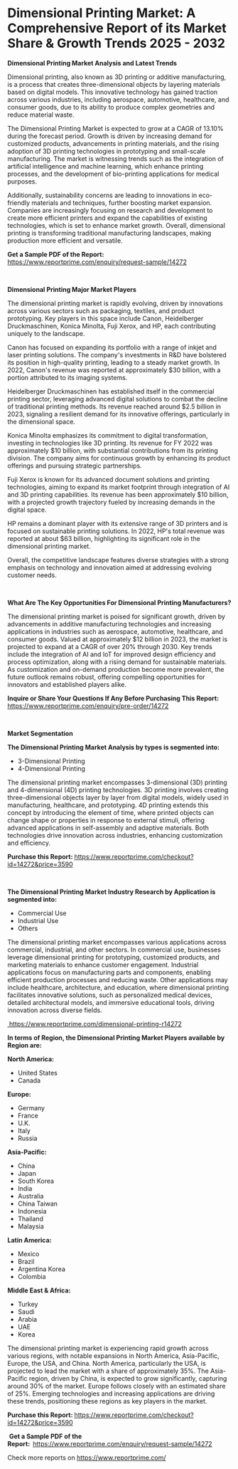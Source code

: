 <p><h1>Dimensional Printing Market: A Comprehensive Report of its Market Share & Growth Trends 2025 - 2032</h1></p><p><strong>Dimensional Printing Market Analysis and Latest Trends</strong></p>
<p><p>Dimensional printing, also known as 3D printing or additive manufacturing, is a process that creates three-dimensional objects by layering materials based on digital models. This innovative technology has gained traction across various industries, including aerospace, automotive, healthcare, and consumer goods, due to its ability to produce complex geometries and reduce material waste.</p><p>The Dimensional Printing Market is expected to grow at a CAGR of 13.10% during the forecast period. Growth is driven by increasing demand for customized products, advancements in printing materials, and the rising adoption of 3D printing technologies in prototyping and small-scale manufacturing. The market is witnessing trends such as the integration of artificial intelligence and machine learning, which enhance printing processes, and the development of bio-printing applications for medical purposes.</p><p>Additionally, sustainability concerns are leading to innovations in eco-friendly materials and techniques, further boosting market expansion. Companies are increasingly focusing on research and development to create more efficient printers and expand the capabilities of existing technologies, which is set to enhance market growth. Overall, dimensional printing is transforming traditional manufacturing landscapes, making production more efficient and versatile.</p></p>
<p><strong>Get a Sample PDF of the Report:&nbsp;</strong> <a href="https://www.reportprime.com/enquiry/request-sample/14272?utm_campaign=3548&utm_medium=2&utm_source=Github&utm_content=ia&utm_term=20032025&utm_id=dimensional-printing">https://www.reportprime.com/enquiry/request-sample/14272</a></p>
<p>&nbsp;</p>
<p><strong>Dimensional Printing Major Market Players</strong></p>
<p><p>The dimensional printing market is rapidly evolving, driven by innovations across various sectors such as packaging, textiles, and product prototyping. Key players in this space include Canon, Heidelberger Druckmaschinen, Konica Minolta, Fuji Xerox, and HP, each contributing uniquely to the landscape.</p><p>Canon has focused on expanding its portfolio with a range of inkjet and laser printing solutions. The company's investments in R&D have bolstered its position in high-quality printing, leading to a steady market growth. In 2022, Canon's revenue was reported at approximately $30 billion, with a portion attributed to its imaging systems.</p><p>Heidelberger Druckmaschinen has established itself in the commercial printing sector, leveraging advanced digital solutions to combat the decline of traditional printing methods. Its revenue reached around $2.5 billion in 2023, signaling a resilient demand for its innovative offerings, particularly in the dimensional space.</p><p>Konica Minolta emphasizes its commitment to digital transformation, investing in technologies like 3D printing. Its revenue for FY 2022 was approximately $10 billion, with substantial contributions from its printing division. The company aims for continuous growth by enhancing its product offerings and pursuing strategic partnerships.</p><p>Fuji Xerox is known for its advanced document solutions and printing technologies, aiming to expand its market footprint through integration of AI and 3D printing capabilities. Its revenue has been approximately $10 billion, with a projected growth trajectory fueled by increasing demands in the digital space.</p><p>HP remains a dominant player with its extensive range of 3D printers and is focused on sustainable printing solutions. In 2022, HP's total revenue was reported at about $63 billion, highlighting its significant role in the dimensional printing market.</p><p>Overall, the competitive landscape features diverse strategies with a strong emphasis on technology and innovation aimed at addressing evolving customer needs.</p></p>
<p>&nbsp;</p>
<p><strong>What Are The Key Opportunities For Dimensional Printing Manufacturers?</strong></p>
<p><p>The dimensional printing market is poised for significant growth, driven by advancements in additive manufacturing technologies and increasing applications in industries such as aerospace, automotive, healthcare, and consumer goods. Valued at approximately $12 billion in 2023, the market is projected to expand at a CAGR of over 20% through 2030. Key trends include the integration of AI and IoT for improved design efficiency and process optimization, along with a rising demand for sustainable materials. As customization and on-demand production become more prevalent, the future outlook remains robust, offering compelling opportunities for innovators and established players alike.</p></p>
<p><strong>Inquire or Share Your Questions If Any Before Purchasing This Report:</strong> <a href="https://www.reportprime.com/enquiry/pre-order/14272?utm_campaign=3548&utm_medium=2&utm_source=Github&utm_content=ia&utm_term=20032025&utm_id=dimensional-printing">https://www.reportprime.com/enquiry/pre-order/14272</a></p>
<p>&nbsp;</p>
<p><strong>Market Segmentation</strong></p>
<p><strong>The Dimensional Printing Market Analysis by types is segmented into:</strong></p>
<p><ul><li>3-Dimensional Printing</li><li>4-Dimensional Printing</li></ul></p>
<p><p>The dimensional printing market encompasses 3-dimensional (3D) printing and 4-dimensional (4D) printing technologies. 3D printing involves creating three-dimensional objects layer by layer from digital models, widely used in manufacturing, healthcare, and prototyping. 4D printing extends this concept by introducing the element of time, where printed objects can change shape or properties in response to external stimuli, offering advanced applications in self-assembly and adaptive materials. Both technologies drive innovation across industries, enhancing customization and efficiency.</p></p>
<p><strong>Purchase this Report:&nbsp;</strong><a href="https://www.reportprime.com/checkout?id=14272&price=3590&utm_campaign=3548&utm_medium=2&utm_source=Github&utm_content=ia&utm_term=20032025&utm_id=dimensional-printing">https://www.reportprime.com/checkout?id=14272&price=3590</a></p>
<p>&nbsp;</p>
<p><strong>The Dimensional Printing Market Industry Research by Application is segmented into:</strong></p>
<p><ul><li>Commercial Use</li><li>Industrial Use</li><li>Others</li></ul></p>
<p><p>The dimensional printing market encompasses various applications across commercial, industrial, and other sectors. In commercial use, businesses leverage dimensional printing for prototyping, customized products, and marketing materials to enhance customer engagement. Industrial applications focus on manufacturing parts and components, enabling efficient production processes and reducing waste. Other applications may include healthcare, architecture, and education, where dimensional printing facilitates innovative solutions, such as personalized medical devices, detailed architectural models, and immersive educational tools, driving innovation across diverse fields.</p></p>
<p><a href="https://www.reportprime.com/dimensional-printing-r14272?utm_campaign=3548&utm_medium=2&utm_source=Github&utm_content=ia&utm_term=20032025&utm_id=dimensional-printing">&nbsp;https://www.reportprime.com/dimensional-printing-r14272</a></p>
<p><strong>In terms of Region, the Dimensional Printing Market Players available by Region are:</strong></p>
<p>
    <p> <strong> North America: </strong>
        <ul>
            <li>United States</li>
            <li>Canada</li>
        </ul>
        </p> 
    <p> <strong> Europe: </strong>
        <ul>
            <li>Germany</li>
            <li>France</li>
            <li>U.K.</li>
            <li>Italy</li>
            <li>Russia</li>
        </ul>
        </p> 
    <p> <strong> Asia-Pacific: </strong>
        <ul>
            <li>China</li>
            <li>Japan</li>
            <li>South Korea</li>
            <li>India</li>
            <li>Australia</li>
            <li>China Taiwan</li>
            <li>Indonesia</li>
            <li>Thailand</li>
            <li>Malaysia</li>
        </ul>
        </p> 
    <p> <strong> Latin America: </strong>
        <ul>
            <li>Mexico</li>
            <li>Brazil</li>
            <li>Argentina Korea</li>
            <li>Colombia</li>
        </ul>
        </p> 
    <p> <strong> Middle East & Africa: </strong>
        <ul>
            <li>Turkey</li>
            <li>Saudi</li>
            <li>Arabia</li>
            <li>UAE</li>
            <li>Korea</li>
        </ul>
    </p>
    </p>
<p><p>The dimensional printing market is experiencing rapid growth across various regions, with notable expansions in North America, Asia-Pacific, Europe, the USA, and China. North America, particularly the USA, is projected to lead the market with a share of approximately 35%. The Asia-Pacific region, driven by China, is expected to grow significantly, capturing around 30% of the market. Europe follows closely with an estimated share of 25%. Emerging technologies and increasing applications are driving these trends, positioning these regions as key players in the market.</p></p>
<p><strong>Purchase this Report: </strong><a href="https://www.reportprime.com/checkout?id=14272&price=3590&utm_campaign=3548&utm_medium=2&utm_source=Github&utm_content=ia&utm_term=20032025&utm_id=dimensional-printing">https://www.reportprime.com/checkout?id=14272&price=3590</a></p>
<p>&nbsp;<strong>Get a Sample PDF of the Report:&nbsp;&nbsp;</strong><a href="https://www.reportprime.com/enquiry/request-sample/14272?utm_campaign=3548&utm_medium=2&utm_source=Github&utm_content=ia&utm_term=20032025&utm_id=dimensional-printing">https://www.reportprime.com/enquiry/request-sample/14272</a></p>
<p><strong></strong></p>
<p>Check more reports on <a href="https://www.reportprime.com/?utm_campaign=3548&utm_medium=2&utm_source=Github&utm_content=ia&utm_term=20032025&utm_id=dimensional-printing">https://www.reportprime.com/</a></p>